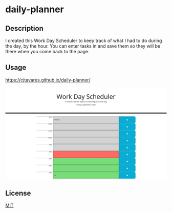# daily-planner

## Description
I created this Work Day Scheduler to keep track of what I had to do during the day, by the hour.  You can enter tasks in and save them so they will be there when you come back to the page.  


## Usage

https://cjtavares.github.io/daily-planner/

![Website Scrrenshoot](./Assets/Web%20capture_23-9-2022_142024_127.0.0.1.jpeg)


## License
[MIT](https://choosealicense.com/licenses/mit/)